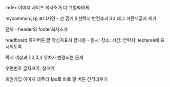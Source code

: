 index
이미지 사이즈
회사소개 더 그럴싸하게

mycommun.jsp 
표디자인 - 선 굵기
li 선택시 반전효과
li a 태그 파란색글자 제거

전체 - header와 footer회사소개

readboard
쪽지버튼
글 작성자표시
글내용 - 일시: 장소: 시간: 연락처: textarea에 표시되도록

쪽지
색상과 1,2,3,4 위치가 변경되는 문제

우편번호
글자크기, 창크기

회원가입
이미지 테두리 1px로
바로 밑 버튼 간격띄우기

